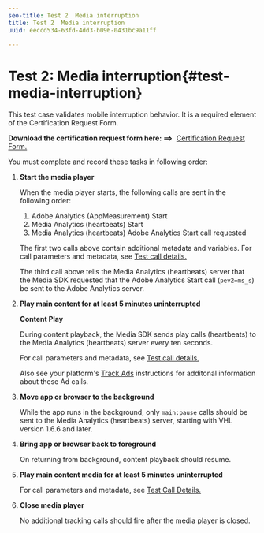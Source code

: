 ```yaml
---
seo-title: Test 2  Media interruption
title: Test 2  Media interruption
uuid: eeccd534-63fd-4dd3-b096-0431bc9a11ff

---
```


# Test 2: Media interruption{#test-media-interruption}

This test case validates mobile interruption behavior. It is a required element of the Certification Request Form. 

**Download the certification request form here: ==>**&nbsp; [Certification Request Form.](cert_req_form.docx) 

You must complete and record these tasks in following order:

1. **Start the media player** 

    When the media player starts, the following calls are sent in the following order:

    1. Adobe Analytics (AppMeasurement) Start
    1. Media Analytics (heartbeats) Start
    1. Media Analytics (heartbeats) Adobe Analytics Start call requested

    The first two calls above contain additional metadata and variables. For call parameters and metadata, see [Test call details.](/help/sdk-implement/validation/test-call-details.md)

    The third call above tells the Media Analytics (heartbeats) server that the Media SDK requested that the Adobe Analytics Start call (`pev2=ms_s`) be sent to the Adobe Analytics server.

1. **Play main content for at least 5 minutes uninterrupted**

    **Content Play**

    During content playback, the Media SDK sends play calls (heartbeats) to the Media Analytics (heartbeats) server every ten seconds.

    For call parameters and metadata, see [Test call details.](/help/sdk-implement/validation/test-call-details.md)

    Also see your platform's [Track Ads](/help/sdk-implement/track-ads/track-ads-overview.md) instructions for additonal information about these Ad calls.

1. **Move app or browser to the background** 

    While the app runs in the background, only `main:pause` calls should be sent to the Media Analytics (heartbeats) server, starting with VHL version 1.6.6 and later. 

1. **Bring app or browser back to foreground** 

    On returning from background, content playback should resume. 

1. **Play main content media for at least 5 minutes uninterrupted** 

    For call parameters and metadata, see [Test Call Details.](/help/sdk-implement/validation/test-call-details.md)

1. **Close media player** 

    No additional tracking calls should fire after the media player is closed.

